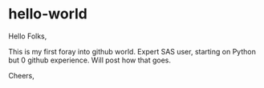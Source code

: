 # hello-world
Hello Folks,

This is my first foray into github world. Expert SAS user, starting on Python but 0 github experience. 
Will post how that goes.

Cheers,
